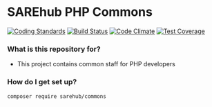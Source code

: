 # SAREhub PHP Commons 
[![Coding Standards](https://img.shields.io/badge/cs-PSR--2--R-yellow.svg)](https://github.com/php-fig-rectified/fig-rectified-standards) [![Build Status](https://travis-ci.org/SAREhub/PHP_Commons.svg?branch=master)](https://travis-ci.org/SAREhub/PHP_Commons) 
[![Code Climate](https://codeclimate.com/github/SAREhub/PHP_Commons/badges/gpa.svg)](https://codeclimate.com/github/SAREhub/PHP_Commons) 
[![Test Coverage](https://codeclimate.com/github/SAREhub/PHP_Commons/badges/coverage.svg)](https://codeclimate.com/github/SAREhub/PHP_Commons/coverage)

### What is this repository for? ###
* This project contains common staff for PHP developers


### How do I get set up? ###
```
composer require sarehub/commons
```

